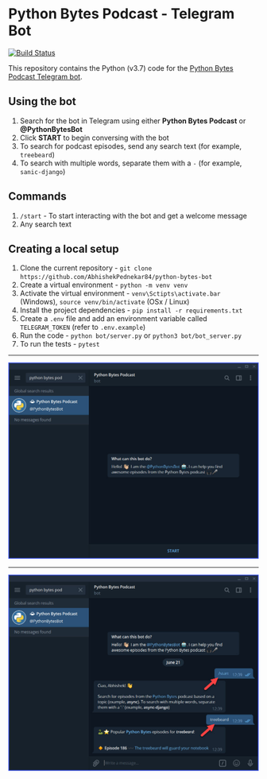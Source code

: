 # Python Bytes Podcast - Telegram Bot

[![Build Status](https://travis-ci.org/AbhishekPednekar84/python-bytes-bot.svg?branch=master)](https://travis-ci.org/AbhishekPednekar84/python-bytes-bot)

This repository contains the Python (v3.7) code for the [Python Bytes Podcast Telegram bot](https://t.me/@PythonBytesBot).

## Using the bot

1. Search for the bot in Telegram using either **Python Bytes Podcast** or **@PythonBytesBot**
2. Click **START** to begin conversing with the bot
3. To search for podcast episodes, send any search text (for example, `treebeard`)
4. To search with multiple words, separate them with a `-` (for example, `sanic-django`)

## Commands
1. `/start` - To start interacting with the bot and get a welcome message
2. Any search text

## Creating a local setup

1. Clone the current repository - `git clone https://github.com/AbhishekPednekar84/python-bytes-bot`
2. Create a virtual environment - `python -m venv venv`
3. Activate the virtual environment - `venv\Sctipts\activate.bar` (Windows), `source venv/bin/activate` (OSx / Linux)
4. Install the project dependencies - `pip install -r requirements.txt`
5. Create a `.env` file and add an environment variable called `TELEGRAM_TOKEN` (refer to `.env.example`)
6. Run the code - `python bot/server.py` or `python3 bot/bot_server.py`
7. To run the tests - `pytest`

---

<p align="center"><img src="https://github.com/AbhishekPednekar84/python-bytes-bot/blob/master/images/bot1.jpg" alt="Bot1"></p>

---

<p align="center"><img src="https://github.com/AbhishekPednekar84/python-bytes-bot/blob/master/images/bot2.jpg" alt="Bot2"></p>
